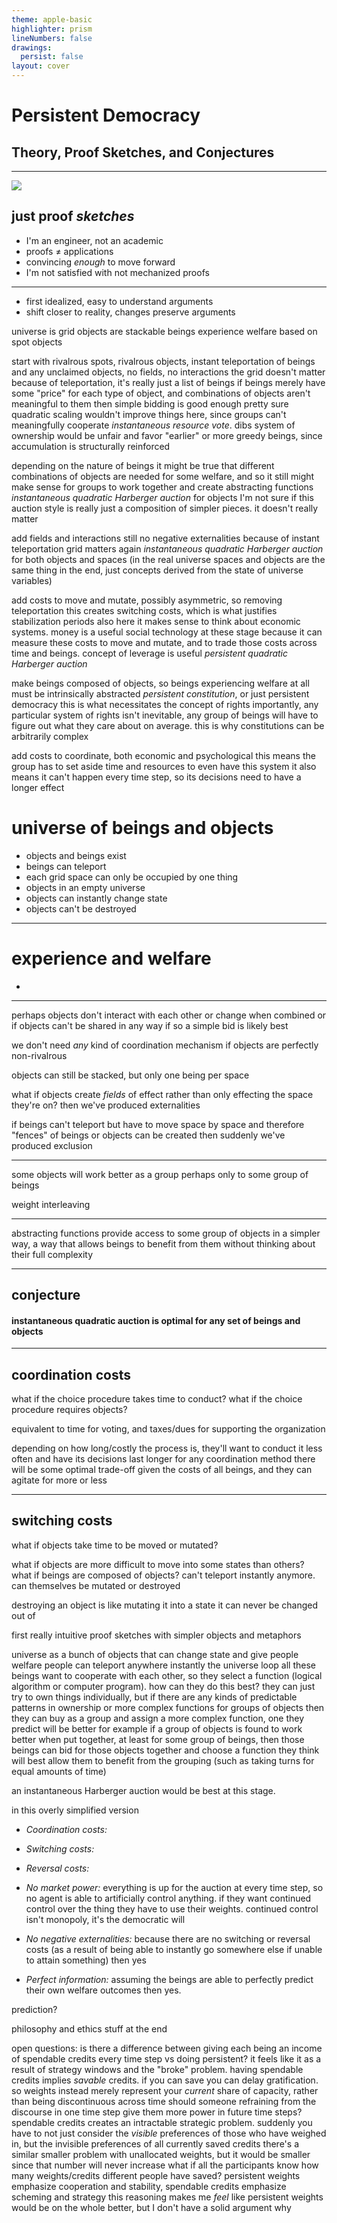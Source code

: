 ```yaml
---
theme: apple-basic
highlighter: prism
lineNumbers: false
drawings:
  persist: false
layout: cover
---
```


# Persistent Democracy

## Theory, Proof Sketches, and Conjectures

---

![](https://i.natgeofe.com/n/7368dc48-b609-4afa-a8cc-845fc5ff243e/NationalGeographic_2736412.jpg?w=1399.2000303268433&h=932.8000202178955)

## just proof *sketches*

- I'm an engineer, not an academic
- proofs ≠ applications
- convincing *enough* to move forward
- I'm not satisfied with not mechanized proofs

<!-- I'm not going to be perfectly thorough -->

---

- first idealized, easy to understand arguments
- shift closer to reality, changes preserve arguments


universe is grid
objects are stackable
beings experience welfare based on spot objects

start with rivalrous spots, rivalrous objects, instant teleportation of beings and any unclaimed objects, no fields, no interactions
the grid doesn't matter because of teleportation, it's really just a list of beings
if beings merely have some "price" for each type of object, and combinations of objects aren't meaningful to them then simple bidding is good enough
pretty sure quadratic scaling wouldn't improve things here, since groups can't meaningfully cooperate
*instantaneous resource vote*. dibs system of ownership would be unfair and favor "earlier" or more greedy beings, since accumulation is structurally reinforced

depending on the nature of beings it might be true that different combinations of objects are needed for some welfare, and so it still might make sense for groups to work together and create abstracting functions
*instantaneous quadratic Harberger auction* for objects
I'm not sure if this auction style is really just a composition of simpler pieces. it doesn't really matter

add fields and interactions
still no negative externalities because of instant teleportation
grid matters again
*instantaneous quadratic Harberger auction* for both objects and spaces (in the real universe spaces and objects are the same thing in the end, just concepts derived from the state of universe variables)

add costs to move and mutate, possibly asymmetric, so removing teleportation
this creates switching costs, which is what justifies stabilization periods
also here it makes sense to think about economic systems. money is a useful social technology at these stage because it can measure these costs to move and mutate, and to trade those costs across time and beings. concept of leverage is useful
*persistent quadratic Harberger auction*

make beings composed of objects, so beings experiencing welfare at all must be intrinsically abstracted
*persistent constitution*, or just persistent democracy
this is what necessitates the concept of rights
importantly, any particular system of rights isn't inevitable, any group of beings will have to figure out what they care about on average. this is why constitutions can be arbitrarily complex

add costs to coordinate, both economic and psychological
this means the group has to set aside time and resources to even have this system
it also means it can't happen every time step, so its decisions need to have a longer effect




# universe of beings and objects

- objects and beings exist
- beings can teleport
- each grid space can only be occupied by one thing
- objects in an empty universe
- objects can instantly change state
- objects can't be destroyed

---

# experience and welfare

-

---

perhaps objects don't interact with each other or change when combined
or if objects can't be shared in any way
if so a simple bid is likely best

we don't need *any* kind of coordination mechanism if objects are perfectly non-rivalrous

objects can still be stacked, but only one being per space

what if objects create *fields* of effect rather than only effecting the space they're on? then we've produced externalities

if beings can't teleport but have to move space by space and therefore "fences" of beings or objects can be created then suddenly we've produced exclusion


---

some objects will work better as a group
perhaps only to some group of beings

weight interleaving

---

abstracting functions
provide access to some group of objects in a simpler way, a way that allows beings to benefit from them without thinking about their full complexity

---

## conjecture

#### instantaneous quadratic auction is optimal for any set of beings and objects

---

## coordination costs

what if the choice procedure takes time to conduct?
what if the choice procedure requires objects?

equivalent to time for voting, and taxes/dues for supporting the organization

depending on how long/costly the process is, they'll want to conduct it less often and have its decisions last longer
for any coordination method there will be some optimal trade-off given the costs of all beings, and they can agitate for more or less

---

## switching costs

what if objects take time to be moved or mutated?





what if objects are more difficult to move into some states than others?
what if beings are composed of objects? can't teleport instantly anymore. can themselves be mutated or destroyed

destroying an object is like mutating it into a state it can never be changed out of



first really intuitive proof sketches with simpler objects and metaphors

universe as a bunch of objects that can change state and give people welfare
people can teleport anywhere instantly
the universe loop
all these beings want to cooperate with each other, so they select a function (logical algorithm or computer program). how can they do this best?
they can just try to own things individually, but if there are any kinds of predictable patterns in ownership or more complex functions for groups of objects then they can buy as a group and assign a more complex function, one they predict will be better
for example if a group of objects is found to work better when put together, at least for some group of beings, then those beings can bid for those objects together and choose a function they think will best allow them to benefit from the grouping (such as taking turns for equal amounts of time)

an instantaneous Harberger auction would be best at this stage.

in this overly simplified version

- *Coordination costs:*
- *Switching costs:*
- *Reversal costs:*

- *No market power:* everything is up for the auction at every time step, so no agent is able to artificially control anything. if they want continued control over the thing they have to use their weights. continued control isn't monopoly, it's the democratic will
- *No negative externalities:* because there are no switching or reversal costs (as a result of being able to instantly go somewhere else if unable to attain something) then yes
- *Perfect information:* assuming the beings are able to perfectly predict their own welfare outcomes then yes.






prediction?


philosophy and ethics stuff at the end

open questions:
is there a difference between giving each being an income of spendable credits every time step vs doing persistent? it feels like it as a result of strategy windows and the "broke" problem. having spendable credits implies *savable* credits. if you can save you can delay gratification. so weights instead merely represent your *current* share of capacity, rather than being discontinuous across time
should someone refraining from the discourse in one time step give them more power in future time steps?
spendable credits creates an intractable strategic problem. suddenly you have to not just consider the *visible* preferences of those who have weighed in, but the invisible preferences of all currently saved credits
there's a similar smaller problem with unallocated weights, but it would be smaller since that number will never increase
what if all the participants know how many weights/credits different people have saved?
persistent weights emphasize cooperation and stability, spendable credits emphasize scheming and strategy
this reasoning makes me *feel* like persistent weights would be on the whole better, but I don't have a solid argument why

